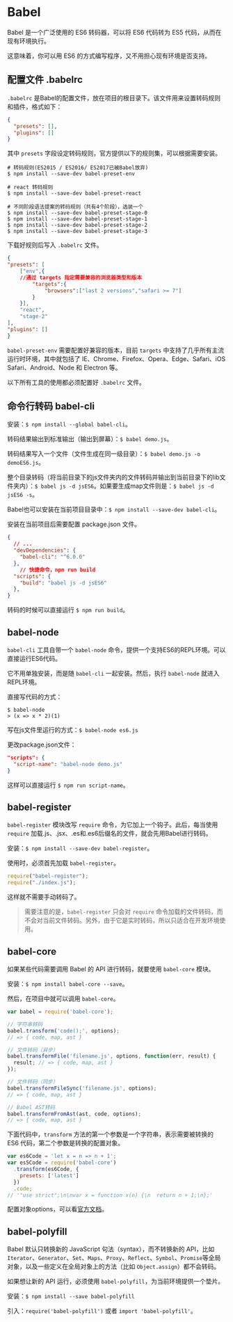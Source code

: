 
# Babel

Babel 是一个广泛使用的 ES6 转码器，可以将 ES6 代码转为 ES5 代码，从而在现有环境执行。

这意味着，你可以用 ES6 的方式编写程序，又不用担心现有环境是否支持。

## 配置文件 .babelrc

`.babelrc` 是Babel的配置文件，放在项目的根目录下。该文件用来设置转码规则和插件，格式如下：

```json
{
  "presets": [],
  "plugins": []
}
```

其中 `presets` 字段设定转码规则，官方提供以下的规则集，可以根据需要安装。

```
# 转码规则(ES2015 / ES2016/ ES2017已被Babel放弃)
$ npm install --save-dev babel-preset-env
```

```
# react 转码规则
$ npm install --save-dev babel-preset-react

# 不同阶段语法提案的转码规则（共有4个阶段），选装一个
$ npm install --save-dev babel-preset-stage-0
$ npm install --save-dev babel-preset-stage-1
$ npm install --save-dev babel-preset-stage-2
$ npm install --save-dev babel-preset-stage-3
```

下载好规则后写入 `.babelrc` 文件。

```json
{
"presets": [
    ["env",{
    //通过 targets 指定需要兼容的浏览器类型和版本
        "targets":{
            "browsers":["last 2 versions","safari >= 7"]
        }
    }],
    "react",
    "stage-2"
], 
"plugins": []
}
```

`babel-preset-env` 需要配置好兼容的版本，目前 `targets` 中支持了几乎所有主流运行时环境，其中就包括了 IE、Chrome、Firefox、Opera、Edge、Safari、iOS Safari、Android、Node 和 Electron 等。

以下所有工具的使用都必须配置好 `.babelrc` 文件。

## 命令行转码 babel-cli

安装：`$ npm install --global babel-cli`。


转码结果输出到标准输出（输出到屏幕）：`$ babel demo.js`。

转码结果写入一个文件（文件生成在同一级目录）：`$ babel demo.js -o demoES6.js`。

整个目录转码（将当前目录下的js文件夹内的文件转码并输出到当前目录下的lib文件夹内）：`$ babel js -d jsES6`。如果要生成map文件则是：`$ babel js -d jsES6 -s`。

Babel也可以安装在当前项目目录中：`$ npm install --save-dev babel-cli`。

安装在当前项目后需要配置 package.json 文件。

```json
{
  // ...
  "devDependencies": {
    "babel-cli": "^6.0.0"
  },
    // 快捷命令，npm run build
  "scripts": {
    "build": "babel js -d jsES6"
  },
}
```

转码的时候可以直接运行 `$ npm run build`。

## babel-node

`babel-cli` 工具自带一个 `babel-node` 命令，提供一个支持ES6的REPL环境。可以直接运行ES6代码。

它不用单独安装，而是随 `babel-cli` 一起安装。然后，执行 `babel-node` 就进入REPL环境。

直接写代码的方式：

```
$ babel-node
> (x => x * 2)(1)
```

写在js文件里运行的方式：`$ babel-node es6.js`

更改package.json文件：

```json
"scripts": {
  "script-name": "babel-node demo.js"
}
```

这样可以直接运行 `$ npm run script-name`。

## babel-register

`babel-register` 模块改写 `require` 命令，为它加上一个钩子。此后，每当使用 `require` 加载.js、.jsx、.es和.es6后缀名的文件，就会先用Babel进行转码。

安装：`$ npm install --save-dev babel-register`。

使用时，必须首先加载 `babel-register`。

```js
require("babel-register");
require("./index.js");
```

这样就不需要手动转码了。

> 需要注意的是，`babel-register` 只会对 `require` 命令加载的文件转码，而不会对当前文件转码。另外，由于它是实时转码，所以只适合在开发环境使用。

## babel-core

如果某些代码需要调用 Babel 的 API 进行转码，就要使用 `babel-core` 模块。

安装：`$ npm install babel-core --save`。

然后，在项目中就可以调用 `babel-core`。

```js
var babel = require('babel-core');

// 字符串转码
babel.transform('code();', options);
// => { code, map, ast }

// 文件转码（异步）
babel.transformFile('filename.js', options, function(err, result) {
  result; // => { code, map, ast }
});

// 文件转码（同步）
babel.transformFileSync('filename.js', options);
// => { code, map, ast }

// Babel AST转码
babel.transformFromAst(ast, code, options);
// => { code, map, ast }
```

下面代码中，`transform` 方法的第一个参数是一个字符串，表示需要被转换的 ES6 代码，第二个参数是转换的配置对象。

```js
var es6Code = 'let x = n => n + 1';
var es5Code = require('babel-core')
  .transform(es6Code, {
    presets: ['latest']
  })
  .code;
// '"use strict";\n\nvar x = function x(n) {\n  return n + 1;\n};'
```

配置对象options，可以看[官方文档](http://babeljs.io/docs/usage/api/)。


## babel-polyfill

Babel 默认只转换新的 JavaScript 句法（syntax），而不转换新的 API，比如 `Iterator`、`Generator`、`Set`、`Maps`、`Proxy`、`Reflect`、`Symbol`、`Promise`等全局对象，以及一些定义在全局对象上的方法（比如 `Object.assign`）都不会转码。

如果想让新的 API 运行，必须使用 `babel-polyfill`，为当前环境提供一个垫片。

安装：`$ npm install --save babel-polyfill`

引入：`require('babel-polyfill')` 或者 `import 'babel-polyfill'`。